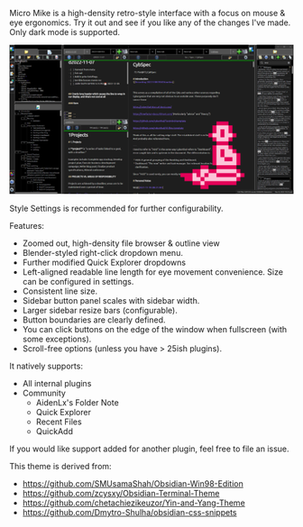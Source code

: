 Micro Mike is a high-density retro-style interface with a focus on mouse & eye ergonomics. Try it out and see if you like any of the changes I've made. Only dark mode is supported.

![](screenshotBig.png)

Style Settings is recommended for further configurability. 

Features:
* Zoomed out, high-density file browser & outline view
* Blender-styled right-click dropdown menu.
* Further modified Quick Explorer dropdowns
* Left-aligned readable line length for eye movement convenience. Size can be configured in settings.
* Consistent line size.
* Sidebar button panel scales with sidebar width.
* Larger sidebar resize bars (configurable).
* Button boundaries are clearly defined.
* You can click buttons on the edge of the window when fullscreen (with some exceptions).
* Scroll-free options (unless you have > 25ish plugins).

It natively supports:
* All internal plugins
* Community
	* AidenLx's Folder Note
	* Quick Explorer
	* Recent Files
	* QuickAdd

If you would like support added for another plugin, feel free to file an issue. 

This theme is derived from:
* https://github.com/SMUsamaShah/Obsidian-Win98-Edition
* https://github.com/zcysxy/Obsidian-Terminal-Theme
* https://github.com/chetachiezikeuzor/Yin-and-Yang-Theme
* https://github.com/Dmytro-Shulha/obsidian-css-snippets

